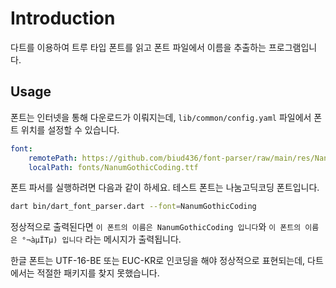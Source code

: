 # Introduction

다트를 이용하여 트루 타입 폰트를 읽고 폰트 파일에서 이름을 추출하는 프로그램입니다.

## Usage

폰트는 인터넷을 통해 다운로드가 이뤄지는데, `lib/common/config.yaml` 파일에서 폰트 위치를 설정할 수 있습니다.

```yaml
font:
    remotePath: https://github.com/biud436/font-parser/raw/main/res/NanumGothicCoding.ttf
    localPath: fonts/NanumGothicCoding.ttf
```

폰트 파서를 실행하려면 다음과 같이 하세요. 테스트 폰트는 나눔고딕코딩 폰트입니다.

```bash
dart bin/dart_font_parser.dart --font=NanumGothicCoding
```

정상적으로 출력된다면 `이 폰트의 이름은 NanumGothicCoding 입니다`와 `이 폰트의 이름은 °¬àµÏTµ) 입니다` 라는 메시지가 출력됩니다.

한글 폰트는 UTF-16-BE 또는 EUC-KR로 인코딩을 해야 정상적으로 표현되는데, 다트에서는 적절한 패키지를 찾지 못했습니다.
